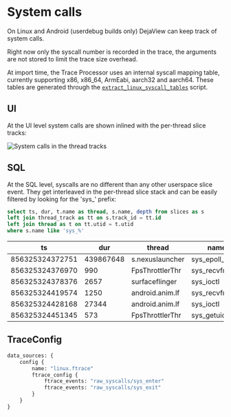 # System calls

On Linux and Android (userdebug builds only) DejaView can keep track of system
calls.

Right now only the syscall number is recorded in the trace, the arguments are
not stored to limit the trace size overhead.

At import time, the Trace Processor uses an internal syscall mapping table,
currently supporting x86, x86_64, ArmEabi, aarch32 and aarch64. These tables are
generated through the
[`extract_linux_syscall_tables`](/tools/extract_linux_syscall_tables) script.

## UI

At the UI level system calls are shown inlined with the per-thread slice tracks:

![](/docs/images/syscalls.png "System calls in the thread tracks")

## SQL

At the SQL level, syscalls are no different than any other userspace slice
event. They get interleaved in the per-thread slice stack and can be easily
filtered by looking for the 'sys_' prefix:

```sql
select ts, dur, t.name as thread, s.name, depth from slices as s
left join thread_track as tt on s.track_id = tt.id
left join thread as t on tt.utid = t.utid
where s.name like 'sys_%'
```

ts | dur | thread | name 
---|-----|--------|------
856325324372751 | 439867648 | s.nexuslauncher | sys_epoll_pwait
856325324376970 | 990 | FpsThrottlerThr | sys_recvfrom
856325324378376 | 2657 | surfaceflinger | sys_ioctl
856325324419574 | 1250 | android.anim.lf | sys_recvfrom
856325324428168 | 27344 | android.anim.lf | sys_ioctl
856325324451345 | 573 | FpsThrottlerThr | sys_getuid

## TraceConfig

```protobuf
data_sources: {
    config {
        name: "linux.ftrace"
        ftrace_config {
            ftrace_events: "raw_syscalls/sys_enter"
            ftrace_events: "raw_syscalls/sys_exit"
        }
    }
}
```
